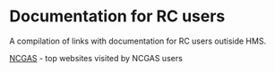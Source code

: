# Documentation for RC users
A compilation of links with documentation for RC users outiside HMS.

[NCGAS](https://blogs.iu.edu/ncgas/2020/05/15/new-ncgas-website/) - top websites visited by NCGAS users
